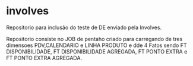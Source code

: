 # involves

Repositorio para inclusão do teste de DE enviado pela Involves.

Repositorio consiste no JOB de pentaho criado para carregando de tres dimensoes PDV,CALENDARIO e LINHA PRODUTO e dde 4 Fatos sendo FT DISPONIBILIDADE, FT DISPONIBILIDADE AGREGADA, FT PONTO EXTRA e FT PONTO EXTRA AGREGADA.

